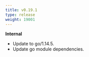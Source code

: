 ```yaml
---
title: v0.19.1
type: release
weight: 19001
---
```


**Internal**

 * Update to go/1.14.5.
 * Update go module dependencies.
